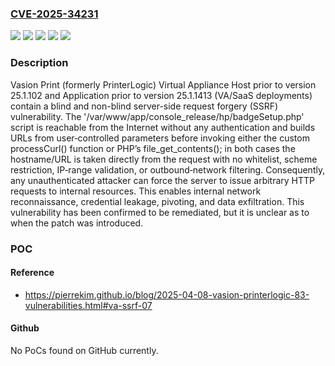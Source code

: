 ### [CVE-2025-34231](https://cve.mitre.org/cgi-bin/cvename.cgi?name=CVE-2025-34231)
![](https://img.shields.io/static/v1?label=Product&message=Print%20Application&color=blue)
![](https://img.shields.io/static/v1?label=Product&message=Print%20Virtual%20Appliance%20Host&color=blue)
![](https://img.shields.io/static/v1?label=Version&message=*%20&color=brightgreen)
![](https://img.shields.io/static/v1?label=Vulnerability&message=CWE-306%20Missing%20Authentication%20for%20Critical%20Function&color=brightgreen)
![](https://img.shields.io/static/v1?label=Vulnerability&message=CWE-918%20Server-Side%20Request%20Forgery%20(SSRF)&color=brightgreen)

### Description

Vasion Print (formerly PrinterLogic) Virtual Appliance Host prior to version 25.1.102 and Application prior to version 25.1.1413 (VA/SaaS deployments) contain a blind and non-blind server-side request forgery (SSRF) vulnerability. The '/var/www/app/console_release/hp/badgeSetup.php' script is reachable from the Internet without any authentication and builds URLs from user‑controlled parameters before invoking either the custom processCurl() function or PHP’s file_get_contents(); in both cases the hostname/URL is taken directly from the request with no whitelist, scheme restriction, IP‑range validation, or outbound‑network filtering. Consequently, any unauthenticated attacker can force the server to issue arbitrary HTTP requests to internal resources. This enables internal network reconnaissance, credential leakage, pivoting, and data exfiltration. This vulnerability has been confirmed to be remediated, but it is unclear as to when the patch was introduced.

### POC

#### Reference
- https://pierrekim.github.io/blog/2025-04-08-vasion-printerlogic-83-vulnerabilities.html#va-ssrf-07

#### Github
No PoCs found on GitHub currently.

